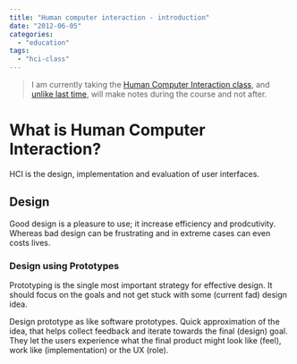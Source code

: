 ```yaml
---
title: "Human computer interaction - introduction"
date: "2012-06-05"
categories: 
  - "education"
tags: 
  - "hci-class"
---
```


> I am currently taking the [Human Computer Interaction class](http://hci-class.org/), and [unlike last time](https://hitesh.in/2011/machine-learning-my-notes/ "Machine Learning: My notes."), will make notes during the course and not after.

# What is Human Computer Interaction?

HCI is the design, implementation and evaluation of user interfaces.

## Design

Good design is a pleasure to use; it increase efficiency and prodcutivity. Whereas bad design can be frustrating and in extreme cases can even costs lives.

### Design using Prototypes

Prototyping is the single most important strategy for effective design. It should focus on the goals and not get stuck with some (current fad) design idea.

Design prototype as like software prototypes. Quick approximation of the idea, that helps collect feedback and iterate towards the final (design) goal. They let the users experience what the final product might look like (feel), work like (implementation) or the UX (role).
